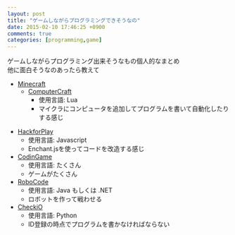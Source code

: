 ```yaml
---
layout: post
title: "ゲームしながらプログラミングできそうなの"
date: 2015-02-10 17:46:25 +0900
comments: true
categories: [programming,game]
---
```


ゲームしながらプログラミング出来そうなもの個人的なまとめ  
他に面白そうなのあったら教えて  

<!-- more -->

* [Minecraft](https://minecraft.net/)
	+ [ComputerCraft](http://www.computercraft.info/)
		+ 使用言語: Lua
		+ マイクラにコンピュータを追加してプログラムを書いて自動化したりする感じ
+ [HackforPlay](http://hackforplay.xyz/)
	+ 使用言語: Javascript
	+ Enchant.jsを使ってコードを改造する感じ
+ [CodinGame](http://www.codingame.com/)
	+ 使用言語: たくさん
	+ ゲームがたくさん
+ [RoboCode](http://robocode.sourceforge.net/)
	+ 使用言語: Java もしくは .NET
	+ ロボットを作って戦わせる
+ [CheckiO](http://www.checkio.org/)
	+ 使用言語: Python
	+ ID登録の時点でプログラムを書かなければならない
